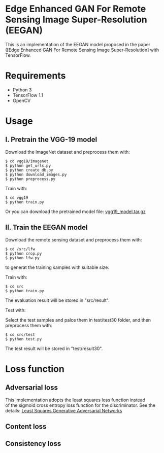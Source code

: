 # Edge Enhanced GAN For Remote Sensing Image Super-Resolution (EEGAN)

This is an implementation of the EEGAN model proposed in the paper
([Edge Enhanced GAN For Remote Sensing Image Super-Resolution]
with TensorFlow.

# Requirements

- Python 3
- TensorFlow 1.1
- OpenCV

# Usage

## I. Pretrain the VGG-19 model

Download the ImageNet dataset and preprocess them with:

```
$ cd vgg19/imagenet
$ python get_urls.py
$ python create_db.py
$ python download_images.py
$ python preprocess.py
```

Train with:

```
$ cd vgg19
$ python train.py
```

Or you can download the pretrained model file:
[vgg19_model.tar.gz](
https://drive.google.com/open?id=0B-s6ok7B0V9vcXNfSzdjZ0lCc0k)


## II. Train the EEGAN model

Download the remote sensing dataset and preprocess them with:

```
$ cd /src/lfw
$ python crop.py
$ python lfw.py
```
to generat the training samples with suitable size.

Train with:

```
$ cd src
$ python train.py
```

The evaluation result will be stored in "src/result".


Test with:

Select the test samples and palce them in test/test30 folder, and then preprocess them with:

```
$ cd src/test
$ python test.py
```
The test result will be stored in "test/result30".



# Loss function

## Adversarial loss 

This implementation adopts the least squares loss function instead  
of the sigmoid cross entropy loss function for the discriminator.
See the details: [Least Squares Generative Adversarial Networks](
https://arxiv.org/abs/1611.04076)

## Content loss

## Consistency loss
